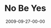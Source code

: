 ---
layout: message
category: message
series: "Commitment"
title: "No Be Yes"
date: 2009-09-27-00-00
message_id: 583
audio: "http://s3.amazonaws.com/crossroadsaudiomessages/Commitment3.mp3"
audio-duration: "28:53"
notes-description: ""
notes: "http://s3.amazonaws.com/crossroads-media/media/legacy/documents/SN_09_26-27_09.pdf"
notes-title: "No Be Yes (Study Notes)"
program: "http://s3.amazonaws.com/crossroads-media/media/legacy/documents/0926_27Program.pdf"
description: "Brian Tome shares why we need to respond to the greatest commitment ever made - the one God has made to us."
video: "https://s3.amazonaws.com/crossroadsvideomessages/Commitment3.mp4"
video-duration: "28:53"
video-image: "http://s3.amazonaws.com/crossroads-media/images/legacy/content/Commitment3-still.jpg"
explicit: "N"
---
